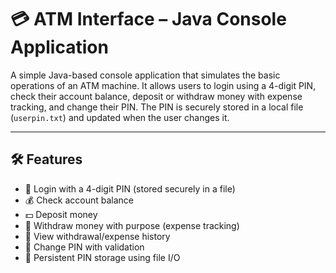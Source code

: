 # 💳 ATM Interface – Java Console Application

A simple Java-based console application that simulates the basic operations of an ATM machine. It allows users to login using a 4-digit PIN, check their account balance, deposit or withdraw money with expense tracking, and change their PIN. The PIN is securely stored in a local file (`userpin.txt`) and updated when the user changes it.

---

## 🛠 Features

- 🔐 Login with a 4-digit PIN (stored securely in a file)
- 💰 Check account balance
- 💵 Deposit money
- 🏧 Withdraw money with purpose (expense tracking)
- 📜 View withdrawal/expense history
- 🔄 Change PIN with validation
- 💾 Persistent PIN storage using file I/O
